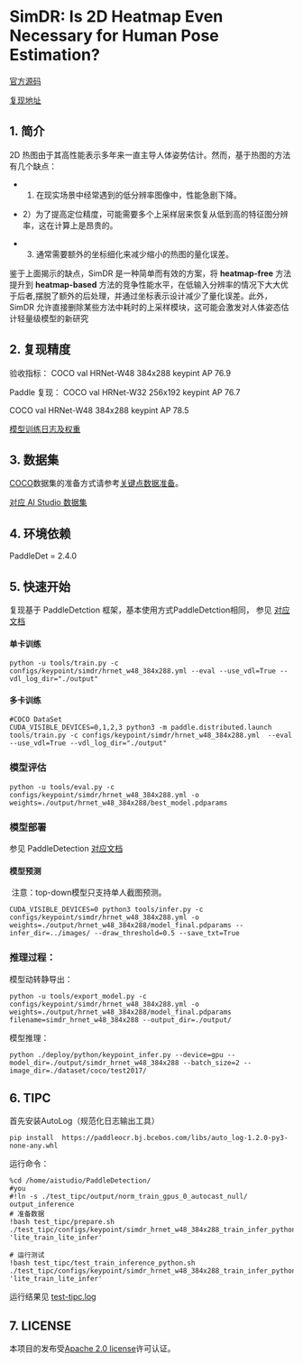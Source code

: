 # SimDR: Is 2D Heatmap Even Necessary for Human Pose Estimation?

[官方源码](https://github.com/leeyegy/SimDR)

[复现地址](https://github.com/ultranity/Paddle-SimDR)

## 1. 简介
2D 热图由于其高性能表示多年来一直主导人体姿势估计。然而，基于热图的方法有几个缺点：

- 1) 在现实场景中经常遇到的低分辨率图像中，性能急剧下降。

- 2）为了提高定位精度，可能需要多个上采样层来恢复从低到高的特征图分辨率，这在计算上是昂贵的。

- 3) 通常需要额外的坐标细化来减少缩小的热图的量化误差。

鉴于上面揭示的缺点，SimDR 是一种简单而有效的方案，将 **heatmap-free** 方法提升到 **heatmap-based** 方法的竞争性能水平，在低输入分辨率的情况下大大优于后者,摆脱了额外的后处理，并通过坐标表示设计减少了量化误差。此外，SimDR 允许直接删除某些方法中耗时的上采样模块，这可能会激发对人体姿态估计轻量级模型的新研究

## 2. 复现精度
验收指标：
COCO val HRNet-W48 384x288 keypint AP 76.9

Paddle 复现：
COCO val HRNet-W32 256x192 keypint AP 76.7

COCO val HRNet-W48 384x288 keypint AP 78.5

[模型训练日志及权重](https://pan.baidu.com/s/1N84NEcnRGyjkwerWanz3Gw#isr6)
## 3. 数据集
[COCO](https://cocodataset.org/#keypoints-2017)数据集的准备方式请参考[关键点数据准备](docs/tutorials/PrepareKeypointDataSet_cn.md)。

[对应 AI Studio 数据集](https://aistudio.baidu.com/aistudio/datasetdetail/142126)
## 4. 环境依赖

PaddleDet = 2.4.0

## 5. 快速开始
复现基于 PaddleDetction 框架，基本使用方式PaddleDetction相同， 参见 [对应文档](configs/keypoint/README.md)

#### 单卡训练

```shell
python -u tools/train.py -c configs/keypoint/simdr/hrnet_w48_384x288.yml --eval --use_vdl=True --vdl_log_dir="./output"
```

#### 多卡训练

```shell
#COCO DataSet
CUDA_VISIBLE_DEVICES=0,1,2,3 python3 -m paddle.distributed.launch tools/train.py -c configs/keypoint/simdr/hrnet_w48_384x288.yml  --eval --use_vdl=True --vdl_log_dir="./output"
```

### 模型评估

```shell
python -u tools/eval.py -c configs/keypoint/simdr/hrnet_w48_384x288.yml -o weights=./output/hrnet_w48_384x288/best_model.pdparams
```

### 模型部署
参见 PaddleDetection [对应文档](configs/keypoint/README.md)


#### 模型预测

​    注意：top-down模型只支持单人截图预测。

```shell
CUDA_VISIBLE_DEVICES=0 python3 tools/infer.py -c configs/keypoint/simdr/hrnet_w48_384x288.yml -o weights=./output/hrnet_w48_384x288/model_final.pdparams --infer_dir=../images/ --draw_threshold=0.5 --save_txt=True
```

### 推理过程：

模型动转静导出：

```shell
python -u tools/export_model.py -c configs/keypoint/simdr/hrnet_w48_384x288.yml -o weights=./output/hrnet_w48_384x288/model_final.pdparams filename=simdr_hrnet_w48_384x288 --output_dir=./output/
```

模型推理：

```
python ./deploy/python/keypoint_infer.py --device=gpu --model_dir=./output/simdr_hrnet_w48_384x288 --batch_size=2 --image_dir=./dataset/coco/test2017/
```

## 6. TIPC

首先安装AutoLog（规范化日志输出工具）

```shell
pip install  https://paddleocr.bj.bcebos.com/libs/auto_log-1.2.0-py3-none-any.whl
```

运行命令：

```shell
%cd /home/aistudio/PaddleDetection/
#you
#!ln -s ./test_tipc/output/norm_train_gpus_0_autocast_null/ output_inference
# 准备数据
!bash test_tipc/prepare.sh ./test_tipc/configs/keypoint/simdr_hrnet_w48_384x288_train_infer_python.txt 'lite_train_lite_infer'

# 运行测试
!bash test_tipc/test_train_inference_python.sh ./test_tipc/configs/keypoint/simdr_hrnet_w48_384x288_train_infer_python.txt 'lite_train_lite_infer'
```

运行结果见 [test-tipc.log](./test-tipc.log)
## 7. LICENSE

本项目的发布受[Apache 2.0 license](https://github.com/PaddlePaddle/models/blob/release/2.2/community/repo_template/LICENSE)许可认证。
